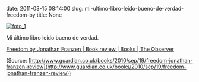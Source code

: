 date: 2011-03-15 08:14:00
slug: mi-ultimo-libro-leido-bueno-de-verdad-freedom-by
title: None

[![foto_1][1]][1]

Mi último libro leído bueno de verdad.

[Freedom by Jonathan Franzen | Book review | Books | The Observer](http://www.guardian.co.uk/books/2010/sep/19/freedom-jonathan-franzen-review)

(Source: [http://www.guardian.co.uk/books/2010/sep/19/freedom-jonathan-franzen-review](http://www.guardian.co.uk/books/2010/sep/19/freedom-jonathan-franzen-review))

[1]: file:///Users/jjdenis/jjdenis.github.com/static/2011-03-15-mi-ultimo-libro-leido-bueno-de-verdad-freedom-by_foto1.jpg

